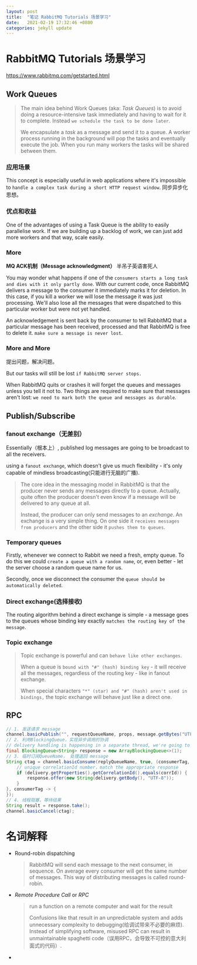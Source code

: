 ```yaml
---
layout: post
title:  "笔记 RabbitMQ Tutorials 场景学习"
date:   2021-02-19 17:32:46 +0800
categories: jekyll update
---
```

# RabbitMQ Tutorials 场景学习

https://www.rabbitmq.com/getstarted.html

## Work Queues

> The main idea behind Work Queues (aka: *Task Queues*) is to avoid doing a resource-intensive task immediately and having to wait for it to complete. Instead `we schedule the task to be done later`. 
>
> We encapsulate a *task* as a message and send it to a queue. A worker process running in the background will pop the tasks and eventually execute the job. When you run many workers the tasks will be shared between them.

### 应用场景

This concept is especially useful in web applications where it's impossible to `handle a complex task during a short HTTP request window`. 同步异步化思想。

### 优点和收益

One of the advantages of using a Task Queue is the ability to easily parallelise work. If we are building up a backlog of work, we can just add more workers and that way, scale easily.

### More

**MQ ACK机制（Message acknowledgment）** 半吊子英语害死人

You may wonder what happens if one of the `consumers starts a long task and dies with it only partly done`. With our current code, once RabbitMQ delivers a message to the consumer it immediately marks it for deletion. In this case, if you kill a worker we will lose the message it was just processing. We'll also lose all the messages that were dispatched to this particular worker but were not yet handled.

An acknowledgement is sent back by the consumer to tell RabbitMQ that a particular message has been received, processed and that RabbitMQ is free to delete it. `make sure a message is never lost`.

### More and More

提出问题，解决问题。

But our tasks will still be lost `if RabbitMQ server stops.`

When RabbitMQ quits or crashes it will forget the queues and messages unless you tell it not to. Two things are required to make sure that messages aren't lost: `we need to mark both the queue and messages as durable`.



## Publish/Subscribe

### fanout exchange（无差别）

Essentially（根本上）, published log messages are going to be broadcast to all the receivers.

using a `fanout exchange`, which doesn't give us much flexibility - it's only capable of mindless broadcasting(只能进行无脑的广播).

> The core idea in the messaging model in RabbitMQ is that the producer never sends any messages directly to a queue. Actually, quite often the producer doesn't even know if a message will be delivered to any queue at all.
>
> Instead, the producer can only send messages to an *exchange*. An exchange is a very simple thing. On one side it `receives messages from producers` and the other side it `pushes them to queues`. 

### Temporary queues

Firstly, whenever we connect to Rabbit we need a fresh, empty queue. To do this we could `create a queue with a random name`, or, even better - let the server choose a random queue name for us.

Secondly, once we disconnect the consumer the `queue should be automatically deleted`.

### Direct exchange(选择接收)

The routing algorithm behind a direct exchange is simple - a message goes to the queues whose binding key exactly `matches the routing key of the message`.

### Topic exchange

> Topic exchange is powerful and can `behave like other exchanges`.
>
> When a queue is `bound with "#" (hash) binding key` - it will receive all the messages, regardless of the routing key - like in fanout exchange.
>
> When special characters `"*" (star) and "#" (hash) aren't used in bindings,` the topic exchange will behave just like a direct one.

## RPC

```java
// 1. 发送请求 message
channel.basicPublish("", requestQueueName, props, message.getBytes("UTF-8"));
// 2. 利用BlockingQueue，实现异步调用的协调
// delivery handling is happening in a separate thread, we're going to need something to suspend the main thread before the response arrives.
final BlockingQueue<String> response = new ArrayBlockingQueue<>(1);
// 3. 临时订阅QueueName， 处理返回 message
String ctag = channel.basicConsume(replyQueueName, true, (consumerTag, delivery) -> {
    // unique correlationId number，match the appropriate response
	if (delivery.getProperties().getCorrelationId().equals(corrId)) {
		response.offer(new String(delivery.getBody(), "UTF-8"));
	}
}, consumerTag -> {
});
// 4. 线程阻塞，等待结果
String result = response.take();
channel.basicCancel(ctag);

```





# 名词解释

- Round-robin dispatching

  > RabbitMQ will send each message to the next consumer, in sequence. On average every consumer will get the same number of messages. This way of distributing messages is called round-robin. 

- *Remote Procedure Call* or *RPC*

  >  run a function on a remote computer and wait for the result
  >
  > Confusions like that result in an unpredictable system and adds unnecessary complexity to debugging(给调试带来不必要的麻烦). Instead of simplifying software, misused RPC can result in unmaintainable spaghetti code（误用RPC，会导致不可控的意大利面式的代码）.

- 











